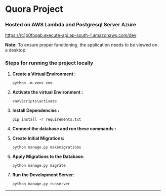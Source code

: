 # Quora Project

### Hosted on AWS Lambda and Postgresql Server Azure

https://rc1p0fogab.execute-api.ap-south-1.amazonaws.com/dev

**Note:** To ensure proper functioning, the application needs to be viewed on a desktop.

### Steps for running the project locally

1. **Create a Virtual Environment :**
  
      `python -m venv env`
  
2. **Activate the virtual Environment :**
  
      `env\Scripts\activate`
  
3. **Install Dependencies :**
  
      `pip install -r requirements.txt`
  
4. **Connect the database and run these commands :**
  
  1. **Create Initial Migrations:**
    
        `python manage.py makemigrations`
    
  2. **Apply Migrations to the Database**:
    
        `python manage.py migrate`
    
5. **Run the Development Server**:
  
      `python manage.py runserver`
  

---
